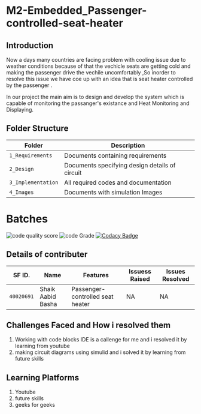 # M2-Embedded_Passenger-controlled-seat-heater

## Introduction
   
Now a days many countries are facing problem with cooling issue due to weather conditions because of that the vechicle seats are getting cold and making the passenger drive the vechile uncomfortably ,So inorder to resolve this issue we have coe up with an idea that is seat heater controlled by the passenger  .

In our project the main aim is to design and develop the system which is capable of monitoring the passanger's existance and Heat Monitoring
and Displaying.




## Folder Structure
Folder             | Description
-------------------| -----------------------------------------
`1_Requirements`   | Documents containing requirements 
`2_Design`         | Documents specifying design details of circuit
`3_Implementation` | All required codes and documentation
`4_Images`         | Documents with simulation Images

# Batches
![code quality score](https://api.codiga.io/project/30158/score/svg) 
![code Grade](https://https://https://api.codiga.io/project/30158/status/svg) 
[![Codacy Badge](https://app.codacy.com/project/badge/Grade/22f734d10f1f45fd9332e6b10d6cf783)](https://www.codacy.com/gh/Shaikaabid/M2-Embedded_Passenger-controlled-seat-heater/dashboard?utm_source=github.com&amp;utm_medium=referral&amp;utm_content=Shaikaabid/M2-Embedded_Passenger-controlled-seat-heater&amp;utm_campaign=Badge_Grade)

## Details of contributer

SF ID. |  Name   |    Features    |  Issuess Raised |     Issues Resolved
-------|---------|----------------|----------------|---------------|
`40020691` | Shaik Aabid Basha  | Passenger-controlled seat heater   |  NA    |  NA   

## Challenges Faced and How i resolved them

1. Working with code blocks IDE is a callenge for me and i resolved it by learning from youtube
2. making circuit diagrams using simulid and i solved it by learning from future skills

## Learning Platforms
1. Youtube
2. future skills
3. geeks for geeks



